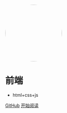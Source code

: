 <img width="180px" style="border-radius: 50%" bor src="https://nodejsred.oss-cn-shanghai.aliyuncs.com/nodejs_roadmap-logo.jpeg?x-oss-process=style/may">


# 前端

- html+css+js

[GitHub](<https://github.com/Q-Angelo/Nodejs-Roadmap>)
[开始阅读](README.md)
